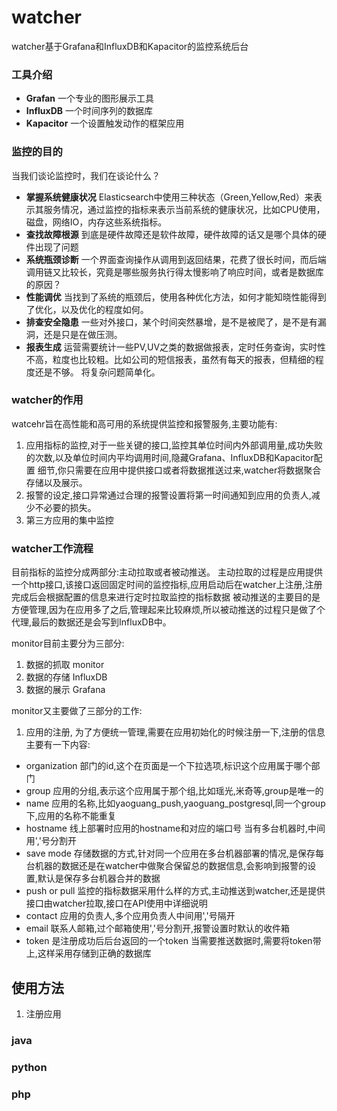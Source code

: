 # watcher
watcher基于Grafana和InfluxDB和Kapacitor的监控系统后台


### 工具介绍
* **Grafan** 一个专业的图形展示工具
* **InfluxDB** 一个时间序列的数据库
* **Kapacitor** 一个设置触发动作的框架应用

### 监控的目的
当我们谈论监控时，我们在谈论什么？ 
* **掌握系统健康状况** 
Elasticsearch中使用三种状态（Green,Yellow,Red）来表示其服务情况，通过监控的指标来表示当前系统的健康状况，比如CPU使用，磁盘，网络IO，内存这些系统指标。 
* **查找故障根源** 
到底是硬件故障还是软件故障，硬件故障的话又是哪个具体的硬件出现了问题 
* **系统瓶颈诊断** 
一个界面查询操作从调用到返回结果，花费了很长时间，而后端调用链又比较长，究竟是哪些服务执行得太慢影响了响应时间，或者是数据库的原因？ 
* **性能调优** 
当找到了系统的瓶颈后，使用各种优化方法，如何才能知晓性能得到了优化，以及优化的程度如何。 
* **排查安全隐患** 
一些对外接口，某个时间突然暴增，是不是被爬了，是不是有漏洞，还是只是在做压测。 
* **报表生成** 
运营需要统计一些PV,UV之类的数据做报表，定时任务查询，实时性不高，粒度也比较粗。比如公司的短信报表，虽然有每天的报表，但精细的程度还是不够。
将复杂问题简单化。

### watcher的作用
watcehr旨在高性能和高可用的系统提供监控和报警服务,主要功能有:
1. 应用指标的监控,对于一些关键的接口,监控其单位时间内外部调用量,成功失败的次数,以及单位时间内平均调用时间,隐藏Grafana、InfluxDB和Kapacitor配置
细节,你只需要在应用中提供接口或者将数据推送过来,watcher将数据聚合存储以及展示。
2. 报警的设定,接口异常通过合理的报警设置将第一时间通知到应用的负责人,减少不必要的损失。
3. 第三方应用的集中监控

### watcher工作流程
目前指标的监控分成两部分:主动拉取或者被动推送。
    主动拉取的过程是应用提供一个http接口,该接口返回固定时间的监控指标,应用启动后在watcher上注册,注册完成后会根据配置的信息来进行定时拉取监控的指标数据
    被动推送的主要目的是方便管理,因为在应用多了之后,管理起来比较麻烦,所以被动推送的过程只是做了个代理,最后的数据还是会写到InfluxDB中。


monitor目前主要分为三部分:
1. 数据的抓取 monitor
2. 数据的存储 InfluxDB
3. 数据的展示 Grafana

monitor又主要做了三部分的工作:
1. 应用的注册,
为了方便统一管理,需要在应用初始化的时候注册一下,注册的信息主要有一下内容:
* organization     部门的id,这个在页面是一个下拉选项,标识这个应用属于哪个部门
* group  应用的分组,表示这个应用属于那个组,比如瑶光,米奇等,group是唯一的
* name   应用的名称,比如yaoguang_push,yaoguang_postgresql,同一个group下,应用的名称不能重复
* hostname 线上部署时应用的hostname和对应的端口号 当有多台机器时,中间用','号分割开
* save mode 存储数据的方式,针对同一个应用在多台机器部署的情况,是保存每台机器的数据还是在watcher中做聚合保留总的数据信息,会影响到报警的设置,默认是保存多台机器合并的数据
* push or pull 监控的指标数据采用什么样的方式,主动推送到watcher,还是提供接口由watcher拉取,接口在API使用中详细说明
* contact 应用的负责人,多个应用负责人中间用','号隔开
* email   联系人邮箱,过个邮箱使用','号分割开,报警设置时默认的收件箱
* token 是注册成功后后台返回的一个token 当需要推送数据时,需要将token带上,这样采用存储到正确的数据库

## 使用方法
1. 注册应用



### java

### python

### php